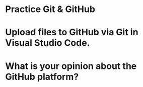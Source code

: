 # Practice Git & GitHub
# Upload files to GitHub via Git in Visual Studio Code.
# What is your opinion about the GitHub platform?
